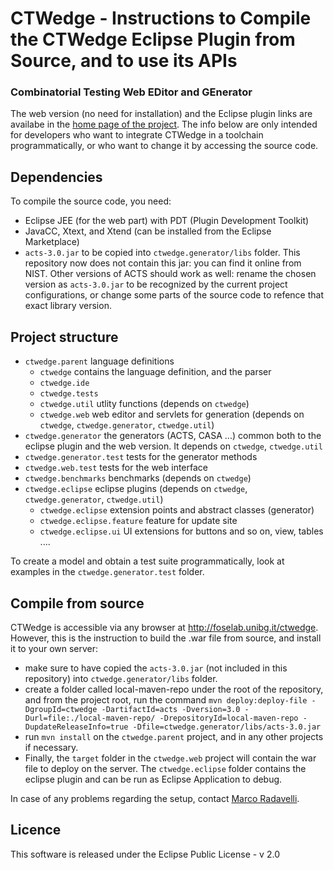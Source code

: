 # CTWedge - Instructions to Compile the CTWedge Eclipse Plugin from Source, and to use its APIs

### **Combinatorial Testing Web EDitor and GEnerator**

The web version (no need for installation) and the Eclipse plugin links are availabe in the [home page of the project](https://github.com/fmselab/ctwedge). The info below are only intended for developers who want to integrate CTWedge in a toolchain programmatically, or who want to change it by accessing the source code.

## Dependencies
To compile the source code, you need:
- Eclipse JEE (for the web part) with PDT (Plugin Development Toolkit)
- JavaCC, Xtext, and Xtend (can be installed from the Eclipse Marketplace)
- `acts-3.0.jar` to be copied into `ctwedge.generator/libs` folder. This repository now does not contain this jar: you can find it online from NIST. Other versions of ACTS should work as well: rename the chosen version as `acts-3.0.jar` to be recognized by the current project configurations, or change some parts of the source code to refence that exact library version.

## Project structure
- `ctwedge.parent`  language definitions
	- `ctwedge` contains the language definition, and the parser
	- `ctwedge.ide`
	- `ctwedge.tests`
	- `ctwedge.util` utlity functions (depends on `ctwedge`)
	- `ctwedge.web`  web editor and servlets for generation (depends on `ctwedge`, `ctwedge.generator`, `ctwedge.util`)	
- `ctwedge.generator` the generators (ACTS, CASA ...) common both to the eclipse plugin and the web version.
				It depends on `ctwedge`, `ctwedge.util`
- `ctwedge.generator.test` tests for the generator methods
- `ctwedge.web.test`  tests for the web interface
- `ctwedge.benchmarks` benchmarks (depends on `ctwedge`)
- `ctwedge.eclipse`  eclipse plugins (depends on `ctwedge`, `ctwedge.generator`, `ctwedge.util`)
	- `ctwedge.eclipse`  extension points and abstract classes (generator)
	- `ctwedge.eclipse.feature` feature for update site
	- `ctwedge.eclipse.ui` UI extensions for buttons and so on, view, tables ....

To create a model and obtain a test suite programmatically, look at examples in the `ctwedge.generator.test` folder.

## Compile from source
CTWedge is accessible via any browser at http://foselab.unibg.it/ctwedge. However, this is the instruction to build the .war file from source, and install it to your own server:
- make sure to have copied the `acts-3.0.jar` (not included in this repository) into `ctwedge.generator/libs` folder. 
- create a folder called local-maven-repo under the root of the repository, and from the project root, run the command `mvn deploy:deploy-file -DgroupId=ctwedge -DartifactId=acts -Dversion=3.0 -Durl=file:./local-maven-repo/ -DrepositoryId=local-maven-repo -DupdateReleaseInfo=true -Dfile=ctwedge.generator/libs/acts-3.0.jar`
- run `mvn install` on the `ctwedge.parent` project, and in any other projects if necessary.
- Finally, the `target` folder in the `ctwedge.web` project will contain the war file to deploy on the server. The `ctwedge.eclipse` folder contains the eclipse plugin and can be run as Eclipse Application to debug.

In case of any problems regarding the setup, contact [Marco Radavelli](mailto://marco.radavelli@unibg.it).


## Licence
This software is released under the Eclipse Public License - v 2.0
